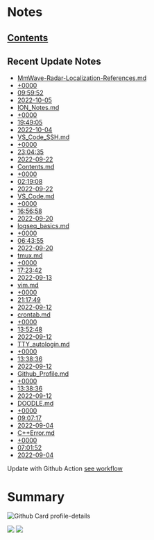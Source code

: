 <!--
**dino920135/dino920135** is a ✨ _special_ ✨ repository because its `README.md` (this file) appears on your GitHub profile.
-->
<!-- # About me -->
# Notes
## [Contents](https://github.com/dino920135/Notes/blob/main/pages/Contents.md)
## Recent Update Notes
<!-- BLOG-POST-LIST:START -->
- [MmWave-Radar-Localization-References.md](https://github.com/dino920135/Notes/blob/main/pages/MmWave-Radar-Localization-References.md)
- [+0000](https://github.com/dino920135/Notes/blob/main/pages/+0000)
- [09:59:52](https://github.com/dino920135/Notes/blob/main/pages/09:59:52)
- [2022-10-05](https://github.com/dino920135/Notes/blob/main/pages/2022-10-05)
- [ION_Notes.md](https://github.com/dino920135/Notes/blob/main/pages/ION_Notes.md)
- [+0000](https://github.com/dino920135/Notes/blob/main/pages/+0000)
- [19:49:05](https://github.com/dino920135/Notes/blob/main/pages/19:49:05)
- [2022-10-04](https://github.com/dino920135/Notes/blob/main/pages/2022-10-04)
- [VS_Code_SSH.md](https://github.com/dino920135/Notes/blob/main/pages/VS_Code_SSH.md)
- [+0000](https://github.com/dino920135/Notes/blob/main/pages/+0000)
- [23:04:35](https://github.com/dino920135/Notes/blob/main/pages/23:04:35)
- [2022-09-22](https://github.com/dino920135/Notes/blob/main/pages/2022-09-22)
- [Contents.md](https://github.com/dino920135/Notes/blob/main/pages/Contents.md)
- [+0000](https://github.com/dino920135/Notes/blob/main/pages/+0000)
- [02:19:08](https://github.com/dino920135/Notes/blob/main/pages/02:19:08)
- [2022-09-22](https://github.com/dino920135/Notes/blob/main/pages/2022-09-22)
- [VS_Code.md](https://github.com/dino920135/Notes/blob/main/pages/VS_Code.md)
- [+0000](https://github.com/dino920135/Notes/blob/main/pages/+0000)
- [16:56:58](https://github.com/dino920135/Notes/blob/main/pages/16:56:58)
- [2022-09-20](https://github.com/dino920135/Notes/blob/main/pages/2022-09-20)
- [logseq_basics.md](https://github.com/dino920135/Notes/blob/main/pages/logseq_basics.md)
- [+0000](https://github.com/dino920135/Notes/blob/main/pages/+0000)
- [06:43:55](https://github.com/dino920135/Notes/blob/main/pages/06:43:55)
- [2022-09-20](https://github.com/dino920135/Notes/blob/main/pages/2022-09-20)
- [tmux.md](https://github.com/dino920135/Notes/blob/main/pages/tmux.md)
- [+0000](https://github.com/dino920135/Notes/blob/main/pages/+0000)
- [17:23:42](https://github.com/dino920135/Notes/blob/main/pages/17:23:42)
- [2022-09-13](https://github.com/dino920135/Notes/blob/main/pages/2022-09-13)
- [vim.md](https://github.com/dino920135/Notes/blob/main/pages/vim.md)
- [+0000](https://github.com/dino920135/Notes/blob/main/pages/+0000)
- [21:17:49](https://github.com/dino920135/Notes/blob/main/pages/21:17:49)
- [2022-09-12](https://github.com/dino920135/Notes/blob/main/pages/2022-09-12)
- [crontab.md](https://github.com/dino920135/Notes/blob/main/pages/crontab.md)
- [+0000](https://github.com/dino920135/Notes/blob/main/pages/+0000)
- [13:52:48](https://github.com/dino920135/Notes/blob/main/pages/13:52:48)
- [2022-09-12](https://github.com/dino920135/Notes/blob/main/pages/2022-09-12)
- [TTY_autologin.md](https://github.com/dino920135/Notes/blob/main/pages/TTY_autologin.md)
- [+0000](https://github.com/dino920135/Notes/blob/main/pages/+0000)
- [13:38:36](https://github.com/dino920135/Notes/blob/main/pages/13:38:36)
- [2022-09-12](https://github.com/dino920135/Notes/blob/main/pages/2022-09-12)
- [Github_Profile.md](https://github.com/dino920135/Notes/blob/main/pages/Github_Profile.md)
- [+0000](https://github.com/dino920135/Notes/blob/main/pages/+0000)
- [13:38:36](https://github.com/dino920135/Notes/blob/main/pages/13:38:36)
- [2022-09-12](https://github.com/dino920135/Notes/blob/main/pages/2022-09-12)
- [DOODLE.md](https://github.com/dino920135/Notes/blob/main/pages/DOODLE.md)
- [+0000](https://github.com/dino920135/Notes/blob/main/pages/+0000)
- [09:07:17](https://github.com/dino920135/Notes/blob/main/pages/09:07:17)
- [2022-09-04](https://github.com/dino920135/Notes/blob/main/pages/2022-09-04)
- [C++Error.md](https://github.com/dino920135/Notes/blob/main/pages/C++Error.md)
- [+0000](https://github.com/dino920135/Notes/blob/main/pages/+0000)
- [07:01:52](https://github.com/dino920135/Notes/blob/main/pages/07:01:52)
- [2022-09-04](https://github.com/dino920135/Notes/blob/main/pages/2022-09-04)
<!-- BLOG-POST-LIST:END -->
Update with Github Action [see workflow](https://github.com/dino920135/dino920135/tree/main/.github/workflows)

# Summary
![Github Card profile-details](http://github-profile-summary-cards.vercel.app/api/cards/profile-details?username=dino920135&theme=github_dark)

![](http://github-profile-summary-cards.vercel.app/api/cards/stats?username=dino920135&theme=github_dark) ![](http://github-profile-summary-cards.vercel.app/api/cards/most-commit-language?username=dino920135&theme=github_dark)

